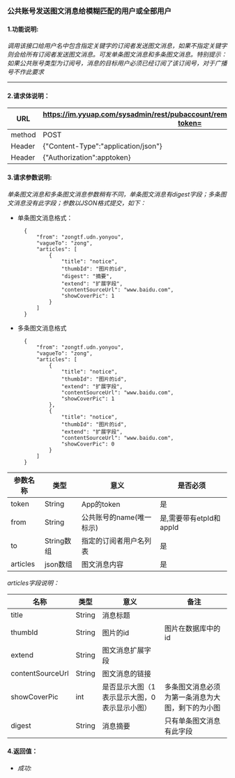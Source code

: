 ### 公共账号发送图文消息给模糊匹配的用户或全部用户

#### 1.功能说明:
*调用该接口给用户名中包含指定关键字的订阅者发送图文消息，如果不指定关键字则会给所有订阅者发送图文消息。可发单条图文消息和多条图文消息。特别提示：如果公共账号类型为订阅号，消息的目标用户必须已经订阅了该订阅号，对于广播号不作此要求*
***

#### 2.请求体说明：


|URL|https://im.yyuap.com/sysadmin/rest/pubaccount/remote/sendmixedmessage/vague?token=|
|----|----|
|method|POST|
|Header|{"Content-Type":"application/json"}|
|Header|{"Authorization":apptoken}|

#### 3.请求参数说明:

*单条图文消息和多条图文消息参数稍有不同，单条图文消息有digest字段；多条图文消息没有此字段；参数以JSON格式提交，如下：*

- 单条图文消息格式：

		{
			"from": "zongtf.udn.yonyou",
			"vagueTo": "zong",
			"articles": [
				{
					"title": "notice",
					"thumbId": "图片的id",
					"digest": "摘要",
					"extend": "扩展字段",
					"contentSourceUrl": "www.baidu.com",
					"showCoverPic": 1
				}
			]
		}	


- 多条图文消息格式


		{
			"from": "zongtf.udn.yonyou",
			"vagueTo": "zong",
			"articles": [
				{
					"title": "notice",
					"thumbId": "图片的id",
					"extend": "扩展字段",
					"contentSourceUrl": "www.baidu.com",
					"showCoverPic": 1
				},
				{
					"title": "notice",
					"thumbId": "图片的id",
					"extend": "扩展字段",
					"contentSourceUrl": "www.baidu.com",
					"showCoverPic": 0
				}
			]
		}


|参数名称|类型|意义|是否必须|
|----|----|----|----|
|token|String|App的token|是|
|from|String|公共账号的name(唯一标示)|是,需要带有etpId和appId|
|to|String数组|指定的订阅者用户名列表|是|
|articles|json数组|图文消息内容|是|

*articles字段说明：*

|名称|类型|意义|备注|
|----|----|----|----|
|title|String|消息标题||
|thumbId|String|图片的id|图片在数据库中的id|
|extend|String|图文消息扩展字段||
|contentSourceUrl|String|图文消息的链接||
|showCoverPic|int|是否显示大图（1表示显示大图，0表示显示小图）|多条图文消息必须为第一条消息为大图，剩下的为小图|
|digest|String|消息摘要|只有单条图文消息有此字段|

#### 4.返回值：

- *成功:*

	